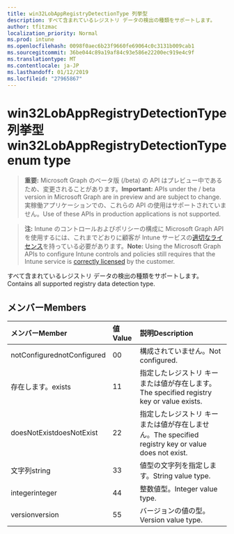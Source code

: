 ```yaml
---
title: win32LobAppRegistryDetectionType 列挙型
description: すべて含まれているレジストリ データの検出の種類をサポートします。
author: tfitzmac
localization_priority: Normal
ms.prod: intune
ms.openlocfilehash: 0098f0aec6b23f9660fe69064c0c3131b009cab1
ms.sourcegitcommit: 36be044c89a19af84c93e586e22200ec919e4c9f
ms.translationtype: MT
ms.contentlocale: ja-JP
ms.lasthandoff: 01/12/2019
ms.locfileid: "27965867"
---
```

# <a name="win32lobappregistrydetectiontype-enum-type"></a><span data-ttu-id="82a4e-103">win32LobAppRegistryDetectionType 列挙型</span><span class="sxs-lookup"><span data-stu-id="82a4e-103">win32LobAppRegistryDetectionType enum type</span></span>

> <span data-ttu-id="82a4e-104">**重要:** Microsoft Graph のベータ版 (/beta) の API はプレビュー中であるため、変更されることがあります。</span><span class="sxs-lookup"><span data-stu-id="82a4e-104">**Important:** APIs under the / beta version in Microsoft Graph are in preview and are subject to change.</span></span> <span data-ttu-id="82a4e-105">実稼働アプリケーションでの、これらの API の使用はサポートされていません。</span><span class="sxs-lookup"><span data-stu-id="82a4e-105">Use of these APIs in production applications is not supported.</span></span>

> <span data-ttu-id="82a4e-106">**注:** Intune のコントロールおよびポリシーの構成に Microsoft Graph API を使用するには、これまでどおりに顧客が Intune サービスの[適切なライセンス](https://go.microsoft.com/fwlink/?linkid=839381)を持っている必要があります。</span><span class="sxs-lookup"><span data-stu-id="82a4e-106">**Note:** Using the Microsoft Graph APIs to configure Intune controls and policies still requires that the Intune service is [correctly licensed](https://go.microsoft.com/fwlink/?linkid=839381) by the customer.</span></span>

<span data-ttu-id="82a4e-107">すべて含まれているレジストリ データの検出の種類をサポートします。</span><span class="sxs-lookup"><span data-stu-id="82a4e-107">Contains all supported registry data detection type.</span></span>
## <a name="members"></a><span data-ttu-id="82a4e-108">メンバー</span><span class="sxs-lookup"><span data-stu-id="82a4e-108">Members</span></span>
|<span data-ttu-id="82a4e-109">メンバー</span><span class="sxs-lookup"><span data-stu-id="82a4e-109">Member</span></span>|<span data-ttu-id="82a4e-110">値</span><span class="sxs-lookup"><span data-stu-id="82a4e-110">Value</span></span>|<span data-ttu-id="82a4e-111">説明</span><span class="sxs-lookup"><span data-stu-id="82a4e-111">Description</span></span>|
|:---|:---|:---|
|<span data-ttu-id="82a4e-112">notConfigured</span><span class="sxs-lookup"><span data-stu-id="82a4e-112">notConfigured</span></span>|<span data-ttu-id="82a4e-113">0</span><span class="sxs-lookup"><span data-stu-id="82a4e-113">0</span></span>|<span data-ttu-id="82a4e-114">構成されていません。</span><span class="sxs-lookup"><span data-stu-id="82a4e-114">Not configured.</span></span>|
|<span data-ttu-id="82a4e-115">存在します。</span><span class="sxs-lookup"><span data-stu-id="82a4e-115">exists</span></span>|<span data-ttu-id="82a4e-116">1</span><span class="sxs-lookup"><span data-stu-id="82a4e-116">1</span></span>|<span data-ttu-id="82a4e-117">指定したレジストリ キーまたは値が存在します。</span><span class="sxs-lookup"><span data-stu-id="82a4e-117">The specified registry key or value exists.</span></span>|
|<span data-ttu-id="82a4e-118">doesNotExist</span><span class="sxs-lookup"><span data-stu-id="82a4e-118">doesNotExist</span></span>|<span data-ttu-id="82a4e-119">2</span><span class="sxs-lookup"><span data-stu-id="82a4e-119">2</span></span>|<span data-ttu-id="82a4e-120">指定したレジストリ キーまたは値が存在しません。</span><span class="sxs-lookup"><span data-stu-id="82a4e-120">The specified registry key or value does not exist.</span></span>|
|<span data-ttu-id="82a4e-121">文字列</span><span class="sxs-lookup"><span data-stu-id="82a4e-121">string</span></span>|<span data-ttu-id="82a4e-122">3</span><span class="sxs-lookup"><span data-stu-id="82a4e-122">3</span></span>|<span data-ttu-id="82a4e-123">値型の文字列を指定します。</span><span class="sxs-lookup"><span data-stu-id="82a4e-123">String value type.</span></span>|
|<span data-ttu-id="82a4e-124">integer</span><span class="sxs-lookup"><span data-stu-id="82a4e-124">integer</span></span>|<span data-ttu-id="82a4e-125">4</span><span class="sxs-lookup"><span data-stu-id="82a4e-125">4</span></span>|<span data-ttu-id="82a4e-126">整数値型。</span><span class="sxs-lookup"><span data-stu-id="82a4e-126">Integer value type.</span></span>|
|<span data-ttu-id="82a4e-127">version</span><span class="sxs-lookup"><span data-stu-id="82a4e-127">version</span></span>|<span data-ttu-id="82a4e-128">5</span><span class="sxs-lookup"><span data-stu-id="82a4e-128">5</span></span>|<span data-ttu-id="82a4e-129">バージョンの値の型。</span><span class="sxs-lookup"><span data-stu-id="82a4e-129">Version value type.</span></span>|





